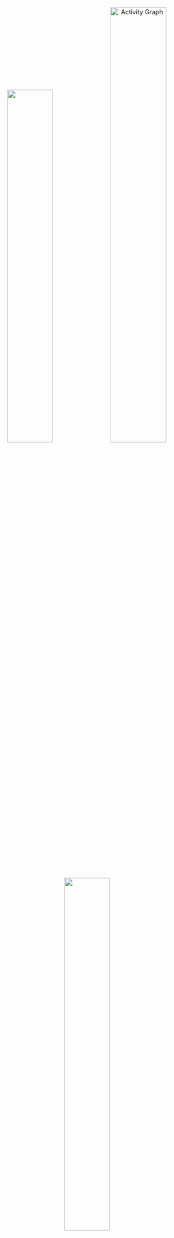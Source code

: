 <center>
  
  <img src="https://github-readme-stats.vercel.app/api?username=nuhman-bititude&show_icons=true&theme=radical&hide_border=true" style="width:45%">   <a href="https://github.com/nuhmanpk"><img alt="Activity Graph" src="https://activity-graph.herokuapp.com/graph?username=nuhman-bititude&bg_color=20222b&color=F8D866&line=F85D7F&point=FFFFFF&hide_border=true" style="width:50%"/></a>
  <br>
  <img src="https://github-readme-stats.vercel.app/api/top-langs/?username=nuhman-bititude&layout=compact" style="width:45%">

         
</center>
